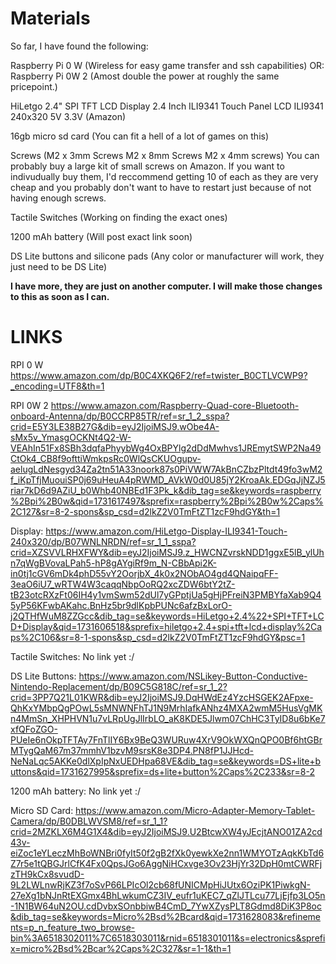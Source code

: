 # Materials


So far, I have found the following:

Raspberry Pi 0 W (Wireless for easy game transfer and ssh capabilities)
OR:
Raspberry Pi 0W 2 (Amost double the power at roughly the same pricepoint.)

HiLetgo 2.4" SPI TFT LCD Display 2.4 Inch ILI9341 Touch Panel LCD ILI9341 240x320 5V 3.3V (Amazon)

16gb micro sd card (You can fit a hell of a lot of games on this)

Screws (M2 x 3mm Screws
        M2 x 8mm Screws
        M2 x 4mm screws)
You can probably buy a large kit of small screws on Amazon. If you want to indivudually buy them, I'd reccommend getting 10 of each as they are very cheap and you probably don't want to have to restart just because of not having enough screws.

Tactile Switches (Working on finding the exact ones)

1200 mAh battery (Will post exact link soon)

DS Lite buttons and silicone pads (Any color or manufacturer will work, they just need to be DS Lite)




**I have more, they are just on another computer. I will make those changes to this as soon as I can.**



# LINKS

RPI 0 W
https://www.amazon.com/dp/B0C4XKQ6F2/ref=twister_B0CTLVCWP9?_encoding=UTF8&th=1

RPI 0W 2
https://www.amazon.com/Raspberry-Quad-core-Bluetooth-onboard-Antenna/dp/B0CCRP85TR/ref=sr_1_2_sspa?crid=E5Y3LE38B27G&dib=eyJ2IjoiMSJ9.wObe4A-sMx5v_YmasgOCKNt4Q2-W-VEAhIn51Fx8SBh3dqfaPhyybWg4OxBPYlg2dDdMwhvs1JREmytSWP2Na49CtOk4_CB8f9ofttiWmkpsRc0WlQsCKUOgupv-aelugLdNesgyd34Za2tn51A33noork87s0PiVWW7AkBnCZbzPltdt49fo3wM2f_iKpTfjMuouiSP0j69uHeuA4pRWMD_AVkW0d0U85jY2KroaAk.EDGqJjNZJ5riar7kD6d9AZiU_b0Whb40NBEd1F3Pk_k&dib_tag=se&keywords=raspberry%2Bpi%2B0w&qid=1731617497&sprefix=raspberry%2Bpi%2B0w%2Caps%2C127&sr=8-2-spons&sp_csd=d2lkZ2V0TmFtZT1zcF9hdGY&th=1

Display:
https://www.amazon.com/HiLetgo-Display-ILI9341-Touch-240x320/dp/B07WNLNRDN/ref=sr_1_1_sspa?crid=XZSVVLRHXFWY&dib=eyJ2IjoiMSJ9.z_HWCNZvrskNDD1ggxE5lB_ylUhn7qWgBVovaLPah5-hP8gAYgiRf9m_N-CBbApi2K-in0tj1cGV6mDk4phD55vY2OorjbX_4k0x2NObAO4gd4QNaipqFF-3eaO6iU7_wRTW4W3caqqNbpOoRQ2xcZDW6btY2tZ-tB23otcRXzFt06IH4y1vmSwm52dUl7yGPptjUa5gHjPFreiN3PMBYfaXab9Q45yP56KFwbAKahc.BnHz5br9dlKpbPUNc6afzBxLorO-j2QTHfWuM8ZZGcc&dib_tag=se&keywords=HiLetgo+2.4%22+SPI+TFT+LCD+Display&qid=1731606518&sprefix=hiletgo+2.4+spi+tft+lcd+display%2Caps%2C106&sr=8-1-spons&sp_csd=d2lkZ2V0TmFtZT1zcF9hdGY&psc=1

Tactile Switches:
No link yet :/

DS Lite Buttons:
https://www.amazon.com/NSLikey-Button-Conductive-Nintendo-Replacement/dp/B09C5G818C/ref=sr_1_2?crid=3PP7Q21L01KWR&dib=eyJ2IjoiMSJ9.DqHWdEz4YzcHSGEK2AFpxe-QhKxYMbpQgPOwL5sMNWNFhTJ1N9MrhIafkANhz4MXA2wmM5HusVgMKn4MmSn_XHPHVN1u7vLRpUgJlIrbLO_aK8KDE5Jlwm07ChHC3TyID8u6bKe7xfQFoZGO-PUeIe6nOkpTFTAy7FnTlIY6Bx9BeQ3WURuw4XrV9OkWXQnQPO0Bf6htGBrMTygQaM67m37mmhV1bzvM9srsK8e3DP4.PN8fP1JJHcd-NeNaLqc5AKKe0dlXpIpNxUEDHpa68VE&dib_tag=se&keywords=DS+lite+buttons&qid=1731627995&sprefix=ds+lite+button%2Caps%2C233&sr=8-2

1200 mAh battery:
No link yet :/

Micro SD Card:
https://www.amazon.com/Micro-Adapter-Memory-Tablet-Camera/dp/B0DBLWVSM8/ref=sr_1_1?crid=2MZKLX6M4G1X4&dib=eyJ2IjoiMSJ9.U2BtcwXW4yJEcjtANO01ZA2cd43v-eiZoc1eYLeczMhBoWNBri0fyIt50f2gB2fXk0yewkXe2nn1WMYOTzAqkKbTd6Z7r5e1tQBGJrlCfK4Fx0QpsJGo6AggNiHCxvge3Ov23HjYr32DpH0mtCWRFjzTH9kCx8svudD-9L2LWLnwRjKZ3f7oSvP66LPIcOl2cb68fUNICMpHiJUtx6OziPK1PiwkgN-27eXg1bNJnRtEXGmx4BhLwkumCZ3IV_eufr1uKEC7_qZlJTLcu77LjEjfp3LO5n-1N1BW64uN2OU.cdDvbxSOnbbiwB4CmD_7YwXZysPLT8Gdmd8DiK3P8oc&dib_tag=se&keywords=Micro%2Bsd%2Bcard&qid=1731628083&refinements=p_n_feature_two_browse-bin%3A6518302011%7C6518303011&rnid=6518301011&s=electronics&sprefix=micro%2Bsd%2Bcar%2Caps%2C327&sr=1-1&th=1


